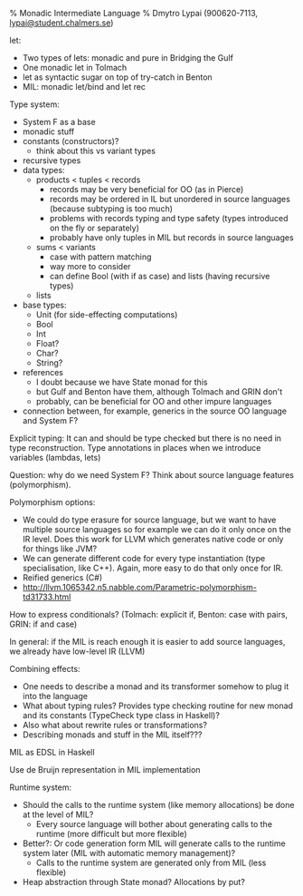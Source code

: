 % Monadic Intermediate Language
% Dmytro Lypai (900620-7113, lypai@student.chalmers.se)

let:

* Two types of lets: monadic and pure in Bridging the Gulf
* One monadic let in Tolmach
* let as syntactic sugar on top of try-catch in Benton
* MIL: monadic let/bind and let rec

Type system:

* System F as a base
* monadic stuff
* constants (constructors)?
    + think about this vs variant types
* recursive types
* data types:
    + products < tuples < records
        - records may be very beneficial for OO (as in Pierce)
        - records may be ordered in IL but unordered in source languages (because subtyping is too much)
        - problems with records typing and type safety (types introduced on the fly or separately)
        - probably have only tuples in MIL but records in source languages
    + sums < variants
        - case with pattern matching
        - way more to consider
        - can define Bool (with if as case) and lists (having recursive types)
    + lists
* base types:
    + Unit (for side-effecting computations)
    + Bool
    + Int
    + Float?
    + Char?
    + String?
* references
    + I doubt because we have State monad for this
    + but Gulf and Benton have them, although Tolmach and GRIN don't
    + probably, can be beneficial for OO and other impure languages
* connection between, for example, generics in the source OO language and System F?

Explicit typing: It can and should be type checked but there is no need in type reconstruction. Type annotations in places
when we introduce variables (lambdas, lets)

Question: why do we need System F?
Think about source language features (polymorphism).

Polymorphism options:

* We could do type erasure for source language, but we want to have multiple
source languages so for example we can do it only once on the IR level. Does this work
for LLVM which generates native code or only for things like JVM?
* We can generate different code for every type instantiation (type specialisation, like C++).
Again, more easy to do that only once for IR.
* Reified generics (C#)
* <http://llvm.1065342.n5.nabble.com/Parametric-polymorphism-td31733.html>

How to express conditionals? (Tolmach: explicit if, Benton: case with pairs, GRIN: if and case)

In general: if the MIL is reach enough it is easier to add source languages, we already have low-level IR (LLVM)

Combining effects:

* One needs to describe a monad and its transformer somehow to plug it into the language
* What about typing rules? Provides type checking routine for new monad and its constants (TypeCheck type class in Haskell)?
* Also what about rewrite rules or transformations?
* Describing monads and stuff in the MIL itself???

MIL as EDSL in Haskell

Use de Bruijn representation in MIL implementation

Runtime system:

* Should the calls to the runtime system (like memory allocations) be done at the level of MIL?
    + Every source language will bother about generating calls to the runtime (more difficult but more flexible)
* Better?: Or code generation form MIL will generate calls to the runtime system later (MIL with automatic memory management)?
    + Calls to the runtime system are generated only from MIL (less flexible)
* Heap abstraction through State monad? Allocations by put?

